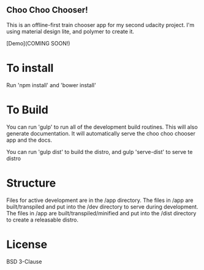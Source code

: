 ## Choo Choo Chooser!

This is an offline-first train chooser app for my second udacity project.  I'm using material design lite, and polymer to create it.

[Demo](COMING SOON!)

# To install

Run 'npm install' and 'bower install'

# To Build

You can run 'gulp' to run all of the development build routines.  This will also generate documentation.  It will automatically serve the choo choo chooser app and the docs.

You can run 'gulp dist' to build the distro, and gulp 'serve-dist' to serve te distro

# Structure

Files for active development are in the /app directory.
The files in /app are built/transpiled and put into the /dev directory to serve during development.
The files in /app are built/transpiled/minified and put into the /dist directory to create a releasable distro.

# License

BSD 3-Clause